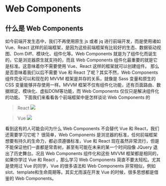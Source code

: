 # Web Components

## 什么是 Web Components

如今前端开发生态中，我们不再使用原生 js 或者 jq 进行前端开发，而是使用诸如 Vue、React 这样的前端框架，是因为这些前端框架有比较好的生态、数据驱动视图、Dom Diff、模块化、组件化等。Web Components 就是为了组件化而诞生的，它是浏览器原生就支持的，而且 Web Components 组件化最重要的就是它是标准。这意味着你不需要使用 Vue、React 这样的框架就可以创建组件。
那么是否意味着我们以后不需要 Vue 和 React 了呢？其实不然，Web Components 组件完全可以和现在的 MVVM 框架是并存的关系，就像是 Sass 变量和原生的 CSS 变量能够并存使用一样。MVVM 框架不仅有组件化功能，还有页面路由、数据绑定、模块化、虚拟DOM等功能，而 Web Components 仅仅只是解决组件化的功能。
下面我们来看看各个前端框架中是怎样谈论 Web Components 的

> React
![](https://img2020.cnblogs.com/blog/1575596/202112/1575596-20211211221153474-2111335893.png)

> Vue
![](https://img2020.cnblogs.com/blog/1575596/202112/1575596-20211211221450907-1466848368.png)

看到这有的人可能会问为什么 Web Components 不会替代 Vue 和 React，我们还需要学习它呢？
很简单，Web Components 是浏览器的标准，任何前端框架想要有持久的生命力，都必须遵循标准，Vue 和 React 现在虽然非常流行，但是不能保证他们一直都是常青树，甚至有可能在未来的某一个时间段像 JQuery 退出了历史舞台。况且 Web Components 组件化和这些 MVVM 框架都是相同的，如果你学过 Vue 和 React ，那么学习 Web Components 简直不要太轻松。尤其是使用过 Vue 的同学，Vue 的很多语法和 Web Components 非常相似，例如 slot、template和生命周期等。其实尤雨溪在开发 Vue 的时候，很多思想都是借鉴的 Web Components。
